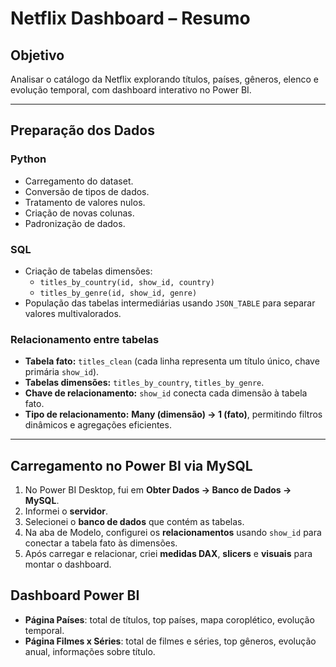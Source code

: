 # Netflix Dashboard – Resumo

## Objetivo
Analisar o catálogo da Netflix explorando títulos, países, gêneros, elenco e evolução temporal, com dashboard interativo no Power BI.

---

## Preparação dos Dados

### Python
- Carregamento do dataset.  
- Conversão de tipos de dados.  
- Tratamento de valores nulos.  
- Criação de novas colunas.
- Padronização de dados.

### SQL
- Criação de tabelas dimensões:
  - `titles_by_country(id, show_id, country)`  
  - `titles_by_genre(id, show_id, genre)` 
- População das tabelas intermediárias usando `JSON_TABLE` para separar valores multivalorados.  

### Relacionamento entre tabelas
- **Tabela fato:** `titles_clean` (cada linha representa um título único, chave primária `show_id`).  
- **Tabelas dimensões:** `titles_by_country`, `titles_by_genre`.  
- **Chave de relacionamento:** `show_id` conecta cada dimensão à tabela fato.  
- **Tipo de relacionamento:** **Many (dimensão) → 1 (fato)**, permitindo filtros dinâmicos e agregações eficientes.  

---

## Carregamento no Power BI via MySQL
1. No Power BI Desktop, fui em **Obter Dados → Banco de Dados → MySQL**.  
2. Informei o **servidor**.  
3. Selecionei o **banco de dados** que contém as tabelas.
5. Na aba de Modelo, configurei os **relacionamentos** usando `show_id` para conectar a tabela fato às dimensões.  
6. Após carregar e relacionar, criei **medidas DAX**, **slicers** e **visuais** para montar o dashboard.


## Dashboard Power BI
- **Página Países**: total de títulos, top países, mapa coroplético, evolução temporal.  
- **Página Filmes x Séries**: total de filmes e séries, top gêneros, evolução anual, informações sobre título.  
